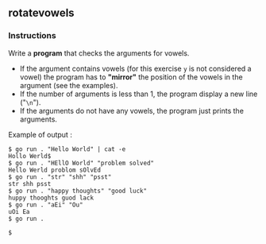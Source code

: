 ## rotatevowels

### Instructions

Write a **program** that checks the arguments for vowels.

- If the argument contains vowels (for this exercise `y` is not considered a vowel) the program has to **"mirror"** the position of the vowels in the argument (see the examples).
- If the number of arguments is less than 1, the program display a new line ("`\n`").
- If the arguments do not have any vowels, the program just prints the arguments.

Example of output :

```console
$ go run . "Hello World" | cat -e
Hollo Werld$
$ go run . "HEllO World" "problem solved"
Hello Werld problom sOlvEd
$ go run . "str" "shh" "psst"
str shh psst
$ go run . "happy thoughts" "good luck"
huppy thooghts guod lack
$ go run . "aEi" "Ou"
uOi Ea
$ go run .

$
```
